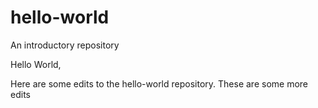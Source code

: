 # hello-world
An introductory repository

Hello World,

Here are some edits to the hello-world repository.
These are some more edits
